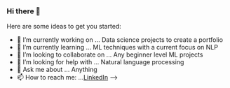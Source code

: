 ### Hi there 👋


Here are some ideas to get you started:

- 🔭 I’m currently working on ... Data science projects to create a portfolio
- 🌱 I’m currently learning ... ML techniques with a current focus on NLP
- 👯 I’m looking to collaborate on ... Any beginner level ML projects
- 🤔 I’m looking for help with ... Natural language processing
- 💬 Ask me about ... Anything
- 📫 How to reach me: ...[LinkedIn](https://www.linkedin.com/in/michael-wise-3a831134)
-->
